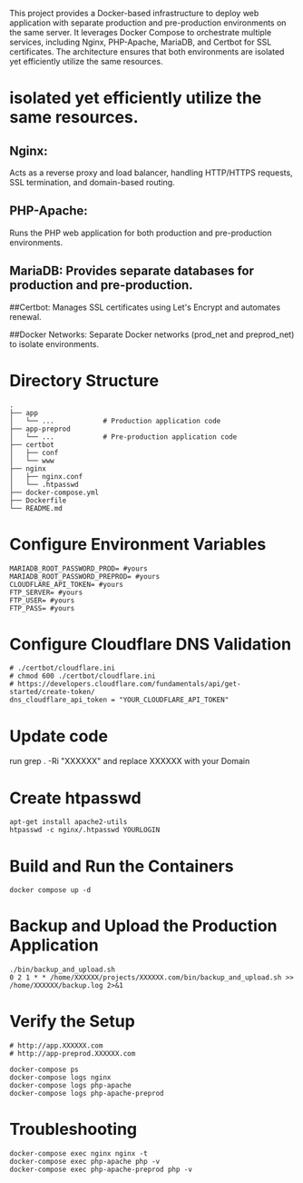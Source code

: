 This project provides a Docker-based infrastructure to deploy web application with separate production and pre-production environments on the same server. 
It leverages Docker Compose to orchestrate multiple services, including Nginx, PHP-Apache, MariaDB, and Certbot for SSL certificates. 
The architecture ensures that both environments are isolated yet efficiently utilize the same resources.

# isolated yet efficiently utilize the same resources.

## Nginx: 
Acts as a reverse proxy and load balancer, handling HTTP/HTTPS requests, SSL termination, and domain-based routing.

## PHP-Apache: 
Runs the PHP web application for both production and pre-production environments.

## MariaDB: Provides separate databases for production and pre-production.

##Certbot: Manages SSL certificates using Let's Encrypt and automates renewal.

##Docker Networks: 
Separate Docker networks (prod_net and preprod_net) to isolate environments.

# Directory Structure


    .
    ├── app
    │   └── ...            # Production application code
    ├── app-preprod
    │   └── ...            # Pre-production application code
    ├── certbot
    │   ├── conf
    │   └── www
    ├── nginx
    │   ├── nginx.conf
    │   └── .htpasswd
    ├── docker-compose.yml
    ├── Dockerfile
    └── README.md


# Configure Environment Variables

    MARIADB_ROOT_PASSWORD_PROD= #yours
    MARIADB_ROOT_PASSWORD_PREPROD= #yours
    CLOUDFLARE_API_TOKEN= #yours
    FTP_SERVER= #yours
    FTP_USER= #yours
    FTP_PASS= #yours

# Configure Cloudflare DNS Validation 

    # ./certbot/cloudflare.ini
    # chmod 600 ./certbot/cloudflare.ini
    # https://developers.cloudflare.com/fundamentals/api/get-started/create-token/
    dns_cloudflare_api_token = "YOUR_CLOUDFLARE_API_TOKEN"

# Update code 
run 
    grep . -Ri "XXXXXX" 
and replace XXXXXX with your Domain

# Create htpasswd

    apt-get install apache2-utils
    htpasswd -c nginx/.htpasswd YOURLOGIN

# Build and Run the Containers

    docker compose up -d

# Backup and Upload the Production Application

    ./bin/backup_and_upload.sh
    0 2 1 * * /home/XXXXXX/projects/XXXXXX.com/bin/backup_and_upload.sh >> /home/XXXXXX/backup.log 2>&1


# Verify the Setup

    # http://app.XXXXXX.com
    # http://app-preprod.XXXXXX.com

    docker-compose ps
    docker-compose logs nginx
    docker-compose logs php-apache
    docker-compose logs php-apache-preprod

# Troubleshooting

    docker-compose exec nginx nginx -t
    docker-compose exec php-apache php -v
    docker-compose exec php-apache-preprod php -v


